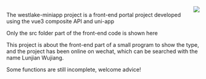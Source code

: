 <img align="right" src="https://count.getloli.com/get/@:Tristylrla?theme=rule34">

The westlake-miniapp project is a front-end portal project developed using the vue3 composite API and uni-app

Only the src folder part of the front-end code is shown here

This project is about the front-end part of a small program to show the type, and the project has been online on wechat, which can be searched with the name Lunjian Wujiang. 

Some functions are still incomplete, welcome advice!
